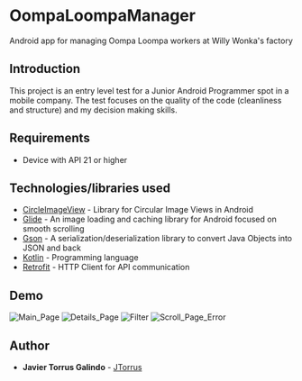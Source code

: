 # OompaLoompaManager
Android app for managing Oompa Loompa workers at Willy Wonka's factory

## Introduction
This project is an entry level test for a Junior Android Programmer spot in a mobile company. The test focuses on the quality of the code (cleanliness and structure) and my decision making skills. 

## Requirements
* Device with API 21 or higher

## Technologies/libraries used
* [CircleImageView](https://github.com/hdodenhof/CircleImageView) - Library for Circular Image Views in Android
* [Glide](https://github.com/bumptech/glide) - An image loading and caching library for Android focused on smooth scrolling
* [Gson](https://github.com/google/gson) - A serialization/deserialization library to convert Java Objects into JSON and back
* [Kotlin](https://kotlinlang.org) - Programming language
* [Retrofit](http://square.github.io/retrofit/) - HTTP Client for API communication

## Demo
![Main_Page](https://im3.ezgif.com/tmp/ezgif-3-b0feac76cc.gif)
![Details_Page](https://im3.ezgif.com/tmp/ezgif-3-35e023700f.gif)
![Filter](https://im3.ezgif.com/tmp/ezgif-3-6002db46df.gif)
![Scroll_Page_Error](https://im3.ezgif.com/tmp/ezgif-3-a12c2b4767.gif)

## Author
* **Javier Torrus Galindo** - [JTorrus](https://github.com/JTorrus)

